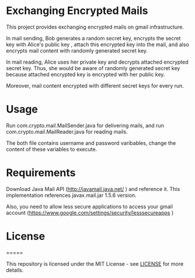 # Exchanging Encrypted Mails

This project provides exchanging encrypted mails on gmail infrastructure. 

In mail sending, Bob generates a random secret key, encrypts the secret key with Alice's public key
, attach this encrypted key into the mail, and also encrypts mail content with randomly generated secret key.

In mail reading, Alice uses her private key and decrypts attached encrypted secret key. 
Thus, she would be aware of randomly generated secret key because attached encrypted key is encrypted with her public key.

Moreover, mail content encrypted with different secret keys for every run.

Usage
=====

Run com.crypto.mail.MailSender.java for delivering mails, and run com.crypto.mail.MailReader.java for reading mails. 

The both file contains username and password varibables, change the content of these variables to execute.

Requirements
=====

Download Java Mail API (http://javamail.java.net/ ) and reference it. This implementation references javax.mail.jar 1.5.6 version.

Also, you need to allow less secure applications to access your gmail account (https://www.google.com/settings/security/lesssecureapps )

# License
=====

This repository is licensed under the MIT License - see [LICENSE](https://github.com/serengil/exchanging-encrypted-mails/blob/master/LICENSE) for more details.

